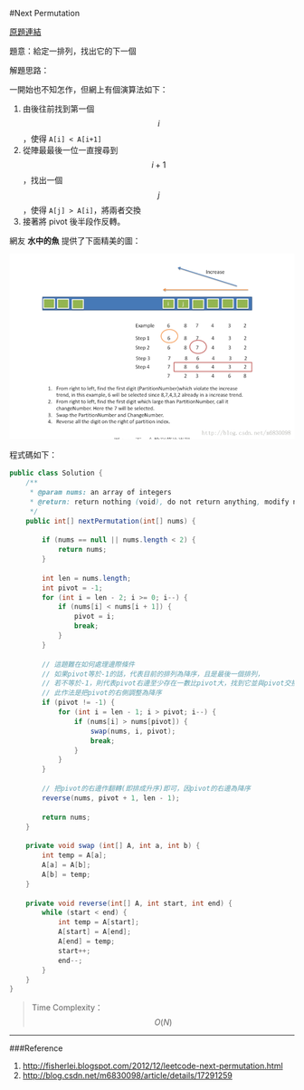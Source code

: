 #Next Permutation

[原題連結](http://www.lintcode.com/en/problem/next-permutation/)

題意：給定一排列，找出它的下一個

解題思路：

一開始也不知怎作，但網上有個演算法如下：
1. 由後往前找到第一個 $$i$$ ，使得 ```A[i] < A[i+1]```
2. 從陣最最後一位一直搜尋到 $$i+1$$ ，找出一個 $$j$$ ，使得 ```A[j] > A[i]```，將兩者交換
3. 接著將 pivot 後半段作反轉。

網友 **水中的魚** 提供了下面精美的圖：

![](20131212235556093.png)

程式碼如下：

```java
public class Solution {
    /**
     * @param nums: an array of integers
     * @return: return nothing (void), do not return anything, modify nums in-place instead
     */
    public int[] nextPermutation(int[] nums) {
        
        if (nums == null || nums.length < 2) {
            return nums;
        }
        
        int len = nums.length;
        int pivot = -1;
        for (int i = len - 2; i >= 0; i--) {
            if (nums[i] < nums[i + 1]) {
                pivot = i;
                break;
            }
        }
        
        // 這題難在如何處理邊際條件
        // 如果pivot等於-1的話，代表目前的排列為降序，且是最後一個排列，
        // 若不等於-1，則代表pivot右邊至少存在一數比pivot大，找到它並與pivot交換
        // 此作法是把pivot的右側調整為降序
        if (pivot != -1) {
            for (int i = len - 1; i > pivot; i--) {
                if (nums[i] > nums[pivot]) {
                    swap(nums, i, pivot);
                    break;
                }
            }
        }
        
        // 把pivot的右邊作翻轉(即排成升序)即可，因pivot的右邊為降序
        reverse(nums, pivot + 1, len - 1);
        
        return nums;
    }
    
    private void swap (int[] A, int a, int b) {
        int temp = A[a];
        A[a] = A[b];
        A[b] = temp;
    }
    
    private void reverse(int[] A, int start, int end) {
        while (start < end) {
            int temp = A[start];
            A[start] = A[end];
            A[end] = temp;
            start++;
            end--;
        }
    }
}

```

>Time Complexity：$$O(N)$$

---
###Reference

1. http://fisherlei.blogspot.com/2012/12/leetcode-next-permutation.html
2. http://blog.csdn.net/m6830098/article/details/17291259